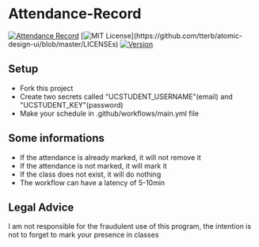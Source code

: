 # Attendance-Record

[![Attendance Record](https://github.com/DylanPerdigao/Attendance-Record/actions/workflows/main.yml/badge.svg)](https://github.com/DylanPerdigao/Attendance-Record/actions/workflows/main.yml)
[![MIT License](https://img.shields.io/apm/l/atomic-design-ui.svg?)](https://github.com/tterb/atomic-design-ui/blob/master/LICENSEs)
[![Version](https://badge.fury.io/gh/tterb%2FHyde.svg)](https://badge.fury.io/gh/tterb%2FHyde)

## Setup
  - Fork this project
  - Create two secrets called "UCSTUDENT_USERNAME"(email) and "UCSTUDENT_KEY"(password)
  - Make your schedule in .github/workflows/main.yml file

## Some informations
  - If the attendance is already marked, it will not remove it
  - If the attendance is not marked, it will mark it
  - If the class does not exist, it will do nothing
  - The workflow can have a latency of 5-10min

## Legal Advice
I am not responsible for the fraudulent use of this program, the intention is not to forget to mark your presence in classes
